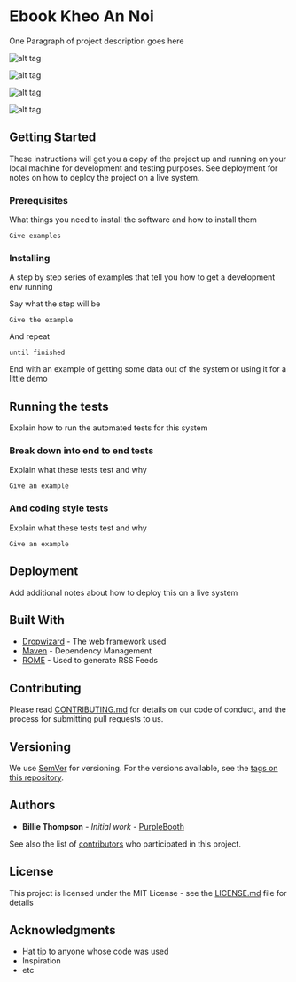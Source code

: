 # Ebook Kheo An Noi

One Paragraph of project description goes here

![alt tag](https://encrypted-tbn0.gstatic.com/images?q=tbn:ANd9GcT-v-NeT7vjJEWx27KII-tTDlquzMyNCQmYouh9EMD0RhxoNCf0 "Description goes here")

![alt tag](https://encrypted-tbn0.gstatic.com/images?q=tbn:ANd9GcT-v-NeT7vjJEWx27KII-tTDlquzMyNCQmYouh9EMD0RhxoNCf0 "Description goes here")

![alt tag](https://encrypted-tbn0.gstatic.com/images?q=tbn:ANd9GcT-v-NeT7vjJEWx27KII-tTDlquzMyNCQmYouh9EMD0RhxoNCf0 "Description goes here")

![alt tag](https://encrypted-tbn0.gstatic.com/images?q=tbn:ANd9GcT-v-NeT7vjJEWx27KII-tTDlquzMyNCQmYouh9EMD0RhxoNCf0 "Description goes here")



## Getting Started

These instructions will get you a copy of the project up and running on your local machine for development and testing purposes. See deployment for notes on how to deploy the project on a live system.

### Prerequisites

What things you need to install the software and how to install them

```
Give examples
```

### Installing

A step by step series of examples that tell you how to get a development env running

Say what the step will be

```
Give the example
```

And repeat

```
until finished
```

End with an example of getting some data out of the system or using it for a little demo

## Running the tests

Explain how to run the automated tests for this system

### Break down into end to end tests

Explain what these tests test and why

```
Give an example
```

### And coding style tests

Explain what these tests test and why

```
Give an example
```

## Deployment

Add additional notes about how to deploy this on a live system

## Built With

* [Dropwizard](http://www.dropwizard.io/1.0.2/docs/) - The web framework used
* [Maven](https://maven.apache.org/) - Dependency Management
* [ROME](https://rometools.github.io/rome/) - Used to generate RSS Feeds

## Contributing

Please read [CONTRIBUTING.md](https://gist.github.com/PurpleBooth/b24679402957c63ec426) for details on our code of conduct, and the process for submitting pull requests to us.

## Versioning

We use [SemVer](http://semver.org/) for versioning. For the versions available, see the [tags on this repository](https://github.com/your/project/tags). 

## Authors

* **Billie Thompson** - *Initial work* - [PurpleBooth](https://github.com/PurpleBooth)

See also the list of [contributors](https://github.com/your/project/contributors) who participated in this project.

## License

This project is licensed under the MIT License - see the [LICENSE.md](LICENSE.md) file for details

## Acknowledgments

* Hat tip to anyone whose code was used
* Inspiration
* etc
